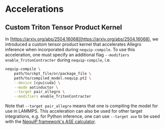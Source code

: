 # Accelerations

## Custom Triton Tensor Product Kernel

In [https://arxiv.org/abs/2504.16068](https://arxiv.org/abs/2504.16068), we introduced a custom tensor product kernel that accelerates Allegro inference when incorporated during `nequip-compile`.
To use this acceleration, one must specify an additional flag `--modifiers enable_TritonContracter` during `nequip-compile`, i.e.

```bash
nequip-compile \
    path/to/ckpt_file/or/package_file \
    path/to/compiled_model.nequip.pt2 \
    --device [cpu|cuda] \
    --mode aotinductor \
    --target pair_allegro \
    --modifiers enable_TritonContracter
```

Note that `--target pair_allegro` means that one is compiling the model for use in LAMMPS.
This acceleration can also be used for other target integrations, e.g. for Python inference, one can use `--target ase` to be used with the [NequIP framework's ASE calculator](https://nequip.readthedocs.io/en/latest/api/ase.html).
